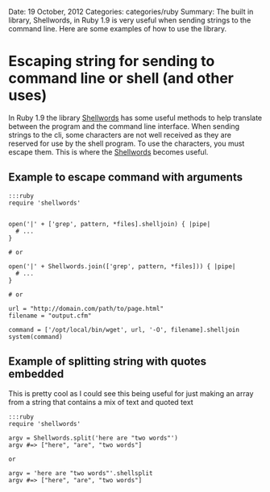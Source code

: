 Date: 19 October, 2012
Categories: categories/ruby
Summary: The built in library, Shellwords, in Ruby 1.9 is very useful when sending strings to the command line. Here are some examples of how to use the library.

# Escaping string for sending to command line or shell (and other uses)

In Ruby 1.9 the library [Shellwords][1] has some useful methods to help translate between the program and the command line interface. When sending strings to the cli, some characters are not well received as they are reserved for use by the shell program. To use the characters, you must escape them. This is where the [Shellwords][1] becomes useful.

## Example to escape command with arguments

    :::ruby
    require 'shellwords'
    
    
    open('|' + ['grep', pattern, *files].shelljoin) { |pipe|
      # ...
    }
    
    # or
    
    open('|' + Shellwords.join(['grep', pattern, *files])) { |pipe|
      # ...
    }
    
    # or
    
    url = "http://domain.com/path/to/page.html"
    filename = "output.cfm"

    command = ['/opt/local/bin/wget', url, '-O', filename].shelljoin
    system(command)

## Example of splitting string with quotes embedded

This is pretty cool as I could see this being useful for just making an array from a string that contains a mix of text and quoted text

    :::ruby
    require 'shellwords'
    
    argv = Shellwords.split('here are "two words"')
    argv #=> ["here", "are", "two words"]
    
    or
    
    argv = 'here are "two words"'.shellsplit
    argv #=> ["here", "are", "two words"]

[1]: http://www.ruby-doc.org/stdlib-1.9.3/libdoc/shellwords/rdoc/Shellwords.html